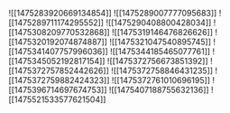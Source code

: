 ![[1475283920669134854]]
![[1475289007777095683]]
![[1475289711174295552]]
![[1475290408800428034]]
![[1475308209770532868]]
![[1475319146476826626]]
![[1475320192074874887]]
![[1475321047540895745]]
![[1475341407757996036]]
![[1475344185465077761]]
![[1475345052192817154]]
![[1475372756673851392]]
![[1475372757852442626]]
![[1475372758846431235]]
![[1475372759882424323]]
![[1475372761010696195]]
![[1475396714697674753]]
![[1475407188755632136]]
![[1475521533577621504]]
